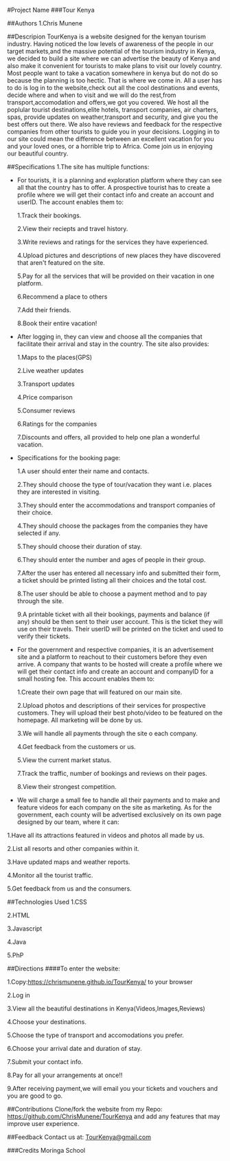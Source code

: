 #Project Name
###Tour Kenya

##Authors
1.Chris Munene


##Descripion
TourKenya is a website designed for the kenyan tourism industry. Having noticed the low levels of awareness
of the people in our target markets,and the massive potential of the tourism industry in Kenya, we decided to build a site where we can advertise the beauty of Kenya and also make it convenient for tourists to make plans to visit our lovely country. Most people want to take a vacation somewhere in kenya but do not do so because the planning is too hectic. That is where we come in. All a user has to do is log in to the website,check out all the cool destinations and events, decide where and when to visit and we will do the rest,from transport,accomodation and offers,we got you covered. We host all the poplular tourist destinations,elite hotels, transport companies, air charters, spas, provide updates on weather,transport and security, and give you the best offers out there. We also have reviews and feedback for the respective companies from other tourists to guide you in your decisions. Logging in to our site could mean the difference between an excellent vacation for you and your loved ones, or a horrible trip to Africa. Come join us in enjoying our beautiful country.

##Specifications
1.The site has multiple functions:
 
  * For tourists, it is a planning and exploration platform where they can see all that the country has to offer. A prospective tourist has to create a profile where we will get their contact info and create an account and userID. The account enables them to:
  
    1.Track their bookings.
  
    2.View their reciepts and travel history.
  
    3.Write reviews and ratings for the services they have experienced.
  
    4.Upload pictures and descriptions of new places they have discovered that aren't featured on the site.
  
    5.Pay for all the services that will be provided on their vacation in one platform.
  
    6.Recommend a place to others
  
    7.Add their friends.
  
    8.Book their entire vacation!
  
  * After logging in, they can view and choose all the companies that facilitate their arrival and stay in the country. 
    The site also provides:
    
    1.Maps to the places(GPS)
  
    2.Live weather updates
  
    3.Transport updates
  
    4.Price comparison
  
    5.Consumer reviews
  
    6.Ratings for the companies
  
    7.Discounts and offers, all provided to help one plan a wonderful vacation.
    
  * Specifications for the booking page:
  
    1.A user should enter their name and contacts.
    
    2.They should choose the type of tour/vacation they want i.e. places they are interested in visiting.
    
    3.They should enter the accommodations and transport companies of their choice.
    
    4.They should choose the packages from the companies they have selected if any.
    
    5.They should choose their duration of stay.
    
    6.They should enter the number and ages of people in their group.
    
    7.After the user has entered all necessary info and submitted their form, a ticket should be printed listing all their choices and the total cost.
    
    8.The user should be able to choose a payment method and to pay through the site.
    
    9.A printable ticket with all their bookings, payments and balance (if any) should be then sent to their user account. This is the ticket they will use on their travels. Their userID will be printed on the ticket and used to verify their tickets.

 
  * For the government and respective companies, it is an advertisement site and a platform to reachout to their customers before they even arrive.
  A company that wants to be hosted will create a profile where we will get their contact info and create an account and companyID for a small hosting fee. This account enables them to:
 
    1.Create their own page that will featured on our main site. 
  
    2.Upload photos and descriptions of their services for prospective customers. They will upload their best photo/video to be featured on the homepage. All marketing will be done by us.
 
    3.We will handle all payments through the site o each company.
  
    4.Get feedback from the customers or us.
 
    5.View the current market status.
 
    7.Track the traffic, number of bookings and reviews on their pages.
 
    8.View their strongest competition.
  
  * We will charge a small fee to handle all their payments and to make and feature videos for each company on the site as marketing. 
  As for the  government, each county will be advertised exclusively on its own page designed by our team, where it can:
  
   1.Have all its attractions featured in videos and photos all made by us.
 
   2.List all resorts and other companies within it.
 
   3.Have updated maps and weather reports.
 
   4.Monitor all the tourist traffic.
 
   5.Get feedback from us and the consumers.
 
 
 

##Technologies Used
1.CSS

2.HTML

3.Javascript

4.Java

5.PhP

##Directions
####To enter the website:

1.Copy:https://chrismunene.github.io/TourKenya/ to your browser

2.Log in

3.View all the beautiful destinations in Kenya(Videos,Images,Reviews)

4.Choose your destinations.

5.Choose the type of transport and accomodations you prefer.

6.Choose your arrival date and duration of stay.

7.Submit your contact info.

8.Pay for all your arrangements at once!!

9.After receiving payment,we will email you your tickets and vouchers and you are good to go.

##Contributions
Clone/fork the website from my Repo:  https://github.com/ChrisMunene/TourKenya  and add any features that may
improve user experience.

##Feedback
Contact us at: TourKenya@gmail.com

###Credits
Moringa School
